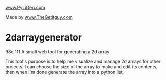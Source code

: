 
www.PyLiGen.com

Made by www.TheGetitguy.com

# 2darraygenerator
98q 111
A small web tool for generating a 2d array

This tool's purpose is to help me visualize and manage 2d arrays for other projects.
I can choose the size of the array to make and edit its contents, then when I'm done generate the array into a python list.
